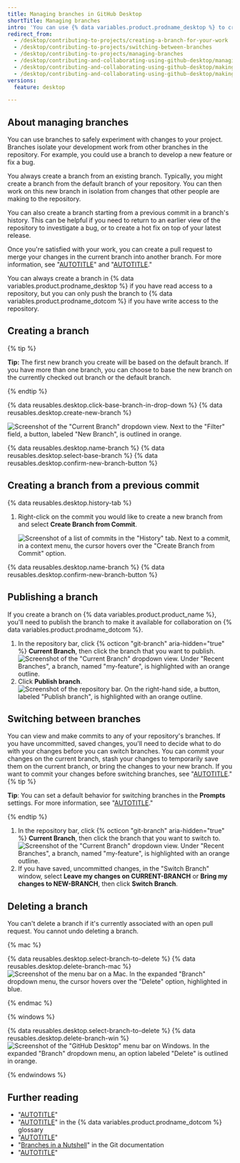 ```yaml
---
title: Managing branches in GitHub Desktop
shortTitle: Managing branches
intro: 'You can use {% data variables.product.prodname_desktop %} to create a new branch off of an existing branch in your repository so you can safely experiment with changes.'
redirect_from:
  - /desktop/contributing-to-projects/creating-a-branch-for-your-work
  - /desktop/contributing-to-projects/switching-between-branches
  - /desktop/contributing-to-projects/managing-branches
  - /desktop/contributing-and-collaborating-using-github-desktop/managing-branches
  - /desktop/contributing-and-collaborating-using-github-desktop/making-changes-in-a-branch/managing-branches
  - /desktop/contributing-and-collaborating-using-github-desktop/making-changes-in-a-branch/managing-branches-in-github-desktop
versions:
  feature: desktop

---
```

## About managing branches

You can use branches to safely experiment with changes to your project. Branches isolate your development work from other branches in the repository. For example, you could use a branch to develop a new feature or fix a bug.

You always create a branch from an existing branch. Typically, you might create a branch from the default branch of your repository. You can then work on this new branch in isolation from changes that other people are making to the repository.

You can also create a branch starting from a previous commit in a branch's history. This can be helpful if you need to return to an earlier view of the repository to investigate a bug, or to create a hot fix on top of your latest release.

Once you're satisfied with your work, you can create a pull request to merge your changes in the current branch into another branch. For more information, see "[AUTOTITLE](/desktop/working-with-your-remote-repository-on-github-or-github-enterprise/creating-an-issue-or-pull-request-from-github-desktop)" and "[AUTOTITLE](/pull-requests/collaborating-with-pull-requests/proposing-changes-to-your-work-with-pull-requests/about-pull-requests)."

You can always create a branch in {% data variables.product.prodname_desktop %} if you have read access to a repository, but you can only push the branch to {% data variables.product.prodname_dotcom %} if you have write access to the repository.

## Creating a branch

{% tip %}

**Tip:** The first new branch you create will be based on the default branch. If you have more than one branch, you can choose to base the new branch on the currently checked out branch or the default branch.

{% endtip %}

{% data reusables.desktop.click-base-branch-in-drop-down %}
{% data reusables.desktop.create-new-branch %}

   ![Screenshot of the "Current Branch" dropdown view. Next to the "Filter" field, a button, labeled "New Branch", is outlined in orange.](/assets/images/help/desktop/new-branch-button-mac.png)

{% data reusables.desktop.name-branch %}
{% data reusables.desktop.select-base-branch %}
{% data reusables.desktop.confirm-new-branch-button %}

## Creating a branch from a previous commit

{% data reusables.desktop.history-tab %}
1. Right-click on the commit you would like to create a new branch from and select **Create Branch from Commit**.

   ![Screenshot of a list of commits in the "History" tab. Next to a commit, in a context menu, the cursor hovers over the "Create Branch from Commit" option.](/assets/images/help/desktop/create-branch-from-commit-context-menu.png)

{% data reusables.desktop.name-branch %}
{% data reusables.desktop.confirm-new-branch-button %}

## Publishing a branch

If you create a branch on {% data variables.product.product_name %}, you'll need to publish the branch to make it available for collaboration on {% data variables.product.prodname_dotcom %}.

1. In the repository bar, click {% octicon "git-branch" aria-hidden="true" %} **Current Branch**, then click the branch that you want to publish.
   ![Screenshot of the "Current Branch" dropdown view. Under "Recent Branches", a branch, named "my-feature", is highlighted with an orange outline.](/assets/images/help/desktop/select-branch-from-dropdown.png)
1. Click **Publish branch**.
   ![Screenshot of the repository bar. On the right-hand side, a button, labeled "Publish branch", is highlighted with an orange outline.](/assets/images/help/desktop/publish-branch-button.png)

## Switching between branches

You can view and make commits to any of your repository's branches. If you have uncommitted, saved changes, you'll need to decide what to do with your changes before you can switch branches. You can commit your changes on the current branch, stash your changes to temporarily save them on the current branch, or bring the changes to your new branch. If you want to commit your changes before switching branches, see "[AUTOTITLE](/desktop/making-changes-in-a-branch/committing-and-reviewing-changes-to-your-project-in-github-desktop)."
{% tip %}

**Tip**: You can set a default behavior for switching branches in the **Prompts** settings. For more information, see "[AUTOTITLE](/desktop/configuring-and-customizing-github-desktop/configuring-basic-settings-in-github-desktop)."

{% endtip %}

1. In the repository bar, click {% octicon "git-branch" aria-hidden="true" %} **Current Branch**, then click the branch that you want to switch to.
   ![Screenshot of the "Current Branch" dropdown view. Under "Recent Branches", a branch, named "my-feature", is highlighted with an orange outline.](/assets/images/help/desktop/select-branch-from-dropdown.png)
1. If you have saved, uncommitted changes, in the "Switch Branch" window, select **Leave my changes on CURRENT-BRANCH** or **Bring my changes to NEW-BRANCH**, then click **Switch Branch**.

## Deleting a branch

You can't delete a branch if it's currently associated with an open pull request. You cannot undo deleting a branch.

{% mac %}

{% data reusables.desktop.select-branch-to-delete %}
{% data reusables.desktop.delete-branch-mac %}
   ![Screenshot of the menu bar on a Mac. In the expanded "Branch" dropdown menu, the cursor hovers over the "Delete" option, highlighted in blue.](/assets/images/help/desktop/delete-branch-mac.png)

{% endmac %}

{% windows %}

{% data reusables.desktop.select-branch-to-delete %}
{% data reusables.desktop.delete-branch-win %}
   ![Screenshot of the "GitHub Desktop" menu bar on Windows. In the expanded "Branch" dropdown menu, an option labeled "Delete" is outlined in orange.](/assets/images/help/desktop/delete-branch-win.png)

{% endwindows %}

## Further reading

* "[AUTOTITLE](/desktop/adding-and-cloning-repositories/cloning-a-repository-from-github-to-github-desktop)"
* "[AUTOTITLE](/get-started/learning-about-github/github-glossary#branch)" in the {% data variables.product.prodname_dotcom %} glossary
* "[AUTOTITLE](/pull-requests/collaborating-with-pull-requests/proposing-changes-to-your-work-with-pull-requests/about-branches)"
* "[Branches in a Nutshell](https://git-scm.com/book/en/v2/Git-Branching-Branches-in-a-Nutshell)" in the Git documentation
* "[AUTOTITLE](/desktop/making-changes-in-a-branch/stashing-changes-in-github-desktop)"

